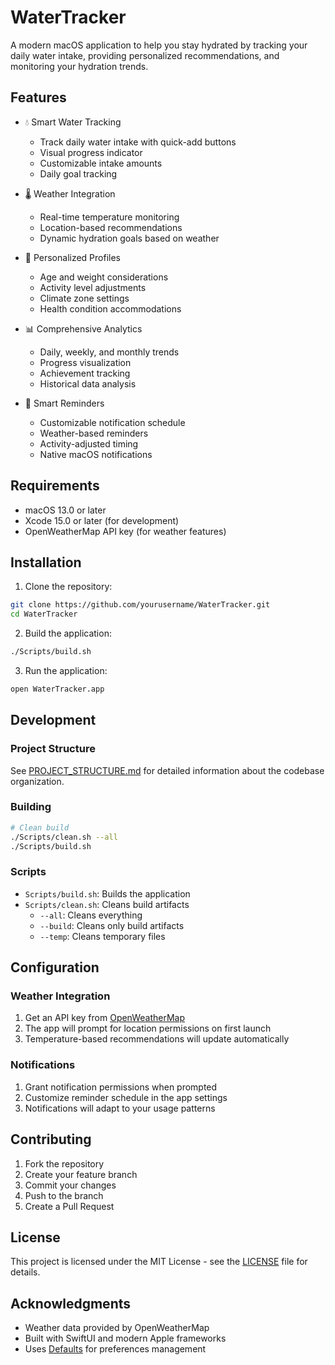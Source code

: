 # WaterTracker

A modern macOS application to help you stay hydrated by tracking your daily water intake, providing personalized recommendations, and monitoring your hydration trends.

## Features

- 💧 Smart Water Tracking
  - Track daily water intake with quick-add buttons
  - Visual progress indicator
  - Customizable intake amounts
  - Daily goal tracking

- 🌡️ Weather Integration
  - Real-time temperature monitoring
  - Location-based recommendations
  - Dynamic hydration goals based on weather

- 👤 Personalized Profiles
  - Age and weight considerations
  - Activity level adjustments
  - Climate zone settings
  - Health condition accommodations

- 📊 Comprehensive Analytics
  - Daily, weekly, and monthly trends
  - Progress visualization
  - Achievement tracking
  - Historical data analysis

- 🔔 Smart Reminders
  - Customizable notification schedule
  - Weather-based reminders
  - Activity-adjusted timing
  - Native macOS notifications

## Requirements

- macOS 13.0 or later
- Xcode 15.0 or later (for development)
- OpenWeatherMap API key (for weather features)

## Installation

1. Clone the repository:
```bash
git clone https://github.com/yourusername/WaterTracker.git
cd WaterTracker
```

2. Build the application:
```bash
./Scripts/build.sh
```

3. Run the application:
```bash
open WaterTracker.app
```

## Development

### Project Structure
See [PROJECT_STRUCTURE.md](docs/PROJECT_STRUCTURE.md) for detailed information about the codebase organization.

### Building
```bash
# Clean build
./Scripts/clean.sh --all
./Scripts/build.sh
```

### Scripts
- `Scripts/build.sh`: Builds the application
- `Scripts/clean.sh`: Cleans build artifacts
  - `--all`: Cleans everything
  - `--build`: Cleans only build artifacts
  - `--temp`: Cleans temporary files

## Configuration

### Weather Integration
1. Get an API key from [OpenWeatherMap](https://openweathermap.org/api)
2. The app will prompt for location permissions on first launch
3. Temperature-based recommendations will update automatically

### Notifications
1. Grant notification permissions when prompted
2. Customize reminder schedule in the app settings
3. Notifications will adapt to your usage patterns

## Contributing

1. Fork the repository
2. Create your feature branch
3. Commit your changes
4. Push to the branch
5. Create a Pull Request

## License

This project is licensed under the MIT License - see the [LICENSE](LICENSE) file for details.

## Acknowledgments

- Weather data provided by OpenWeatherMap
- Built with SwiftUI and modern Apple frameworks
- Uses [Defaults](https://github.com/sindresorhus/Defaults) for preferences management 